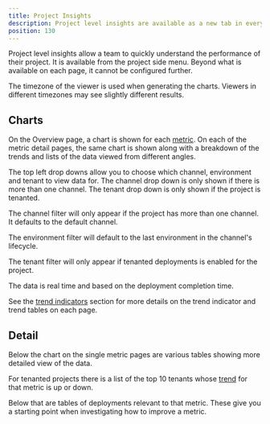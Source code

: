 ```yaml
---
title: Project Insights
description: Project level insights are available as a new tab in every project so you can understand the performance of your projects across channels, environments, and tenants.
position: 130
---
```


Project level insights allow a team to quickly understand the performance of their project. It is available from the project side menu. Beyond what is available on each page, it cannot be configured further.

The timezone of the viewer is used when generating the charts. Viewers in different timezones may see slightly different results.

## Charts

On the Overview page, a chart is shown for each [metric](metrics.md). On each of the metric detail pages, the same chart is shown along with a breakdown of the trends and lists of the data viewed from different angles.

The top left drop downs allow you to choose which channel, environment and tenant to view data for. The channel drop down is only shown if there is more than one channel. The tenant drop down is only shown if the project is tenanted.

The channel filter will only appear if the project has more than one channel. It defaults to the default channel.

The environment filter will default to the last environment in the channel's lifecycle.

The tenant filter will only appear if tenanted deployments is enabled for the project.

The data is real time and based on the deployment completion time.

See the [trend indicators](trend-indicators.md) section for more details on the trend indicator and trend tables on each page.

## Detail

Below the chart on the single metric pages are various tables showing more detailed view of the data.

For tenanted projects there is a list of the top 10 tenants whose [trend](trend-indicators.md) for that metric is up or down.

Below that are tables of deployments relevant to that metric. These give you a starting point when investigating how to improve a metric.